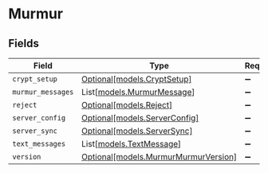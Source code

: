 # Murmur


## Fields

| Field                                                                    | Type                                                                     | Required                                                                 | Description                                                              |
| ------------------------------------------------------------------------ | ------------------------------------------------------------------------ | ------------------------------------------------------------------------ | ------------------------------------------------------------------------ |
| `crypt_setup`                                                            | [Optional[models.CryptSetup]](../models/cryptsetup.md)                   | :heavy_minus_sign:                                                       | N/A                                                                      |
| `murmur_messages`                                                        | List[[models.MurmurMessage](../models/murmurmessage.md)]                 | :heavy_minus_sign:                                                       | N/A                                                                      |
| `reject`                                                                 | [Optional[models.Reject]](../models/reject.md)                           | :heavy_minus_sign:                                                       | N/A                                                                      |
| `server_config`                                                          | [Optional[models.ServerConfig]](../models/serverconfig.md)               | :heavy_minus_sign:                                                       | N/A                                                                      |
| `server_sync`                                                            | [Optional[models.ServerSync]](../models/serversync.md)                   | :heavy_minus_sign:                                                       | N/A                                                                      |
| `text_messages`                                                          | List[[models.TextMessage](../models/textmessage.md)]                     | :heavy_minus_sign:                                                       | N/A                                                                      |
| `version`                                                                | [Optional[models.MurmurMurmurVersion]](../models/murmurmurmurversion.md) | :heavy_minus_sign:                                                       | N/A                                                                      |
